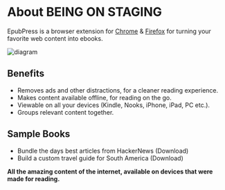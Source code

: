 # About BEING ON STAGING
EpubPress is a browser extension for [Chrome](https://chrome.google.com/webstore/detail/epubpress/pnhdnpnnffpijjbnhnipkehhibchdeok) & [Firefox](https://addons.mozilla.org/en-US/firefox/addon/epub-read-the-web-offline/) for turning your favorite web content into ebooks.

![diagram](/docs/images/diagram.png)

## Benefits
- Removes ads and other distractions, for a cleaner reading experience.
- Makes content available offline, for reading on the go.
- Viewable on all your devices (Kindle, Nooks, iPhone, iPad, PC etc.).
- Groups relevant content together.

## Sample Books
- Bundle the days best articles from HackerNews
<a href="./docs/samples/Hacker-News.epub" style="text-decoration: none;" download>(Download)</a>
- Build a custom travel guide for South America
<a href="./docs/samples/South-America.epub" style="text-decoration: none;" download>(Download)</a>

**All the amazing content of the internet, available on devices that were made for reading.**
